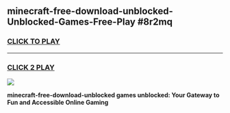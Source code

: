 
## minecraft-free-download-unblocked-Unblocked-Games-Free-Play #8r2mq
<h3>
<a href="https://us.freeplayer.one?title=minecraft-free-download-unblocked&ref=9M">CLICK TO PLAY</a></h3>
<hr>

<h3>
<a href="https://us.freeplayer.one?title=minecraft-free-download-unblocked&ref=9M">CLICK 2 PLAY</a>
  
</h3>

<a href="https://us.freeplayer.one?title=minecraft-free-download-unblocked&ref=9M"><img src="https://clearcache.store/games.png"></a>


**minecraft-free-download-unblocked games unblocked: Your Gateway to Fun and Accessible Online Gaming**
